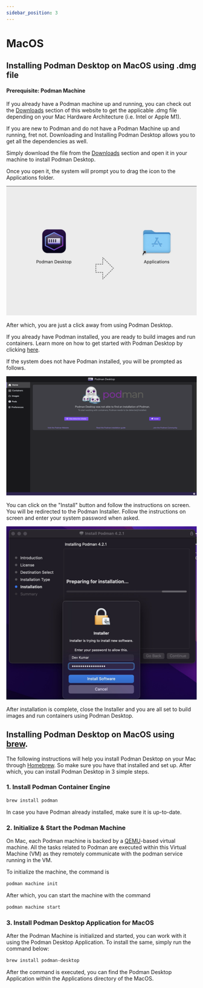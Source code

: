 ```yaml
---
sidebar_position: 3
---
```


# MacOS
## Installing Podman Desktop on MacOS using .dmg file

#### Prerequisite: Podman Machine

If you already have a Podman machine up and running, you can check out the [Downloads](/downloads/macos) section of this website to get the applicable .dmg file depending on your Mac Hardware Architecture (i.e. Intel or Apple M1).

If you are new to Podman and do not have a Podman Machine up and running, fret not. Downloading and Installing Podman Desktop allows you to get all the dependencies as well.

Simply download the file from the [Downloads](/downloads/macos) section and open it in your machine to install Podman Desktop.

Once you open it, the system will prompt you to drag the icon to the Applications folder.

![img1](img/click-and-drag.png)

After which, you are just a click away from using Podman Desktop.

If you already have Podman installed, you are ready to build images and run containers. Learn more on how to get started with Podman Desktop by clicking [here](/docs/getting-started/getting-started).

If the system does not have Podman installed, you will be prompted as follows.

![img2](img/pd-before-podman.png)

You can click on the "Install" button and follow the instructions on screen. You will be redirected to the Podman Installer. Follow the instructions on screen and enter your system password when asked.

![img3](img/system-pass.png)

After installation is complete, close the Installer and you are all set to build images and run containers using Podman Desktop.

## Installing Podman Desktop on MacOS using [brew](https://brew.sh/).

The following instructions will help you install Podman Desktop on your Mac through [Homebrew](https://brew.sh/). So make sure you have that installed and set up. After which, you can install Podman Desktop in 3 simple steps.

### 1. Install Podman Container Engine

```sh
brew install podman 
```
In case you have Podman already installed, make sure it is up-to-date. 

### 2. Initialize & Start the Podman Machine

On Mac, each Podman machine is backed by a [QEMU](https://qemu.org)-based virtual machine. All the tasks related to Podman are executed within this Virtual Machine (VM) as they remotely communicate with the podman service running in the VM.

To initialize the machine, the command is

```sh
podman machine init
```

After which, you can start the machine with the command

```sh
podman machine start
```

### 3. Install Podman Desktop Application for MacOS

After the Podman Machine is initialized and started, you can work with it using the Podman Desktop Application. To install the same, simply run the command below:

```sh
brew install podman-desktop
```

After the command is executed, you can find the Podman Desktop Application within the Applications directory of the MacOS.

